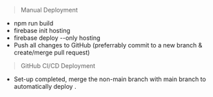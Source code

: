 > Manual Deployment

- npm run build
- firebase init hosting
- firebase deploy --only hosting
- Push all changes to GitHub (preferrably commit to a new branch & create/merge pull request)

> GitHub CI/CD Deployment

- Set-up completed, merge the non-main branch with main branch to automatically deploy
.
